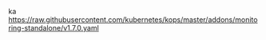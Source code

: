 ka  https://raw.githubusercontent.com/kubernetes/kops/master/addons/monitoring-standalone/v1.7.0.yaml

